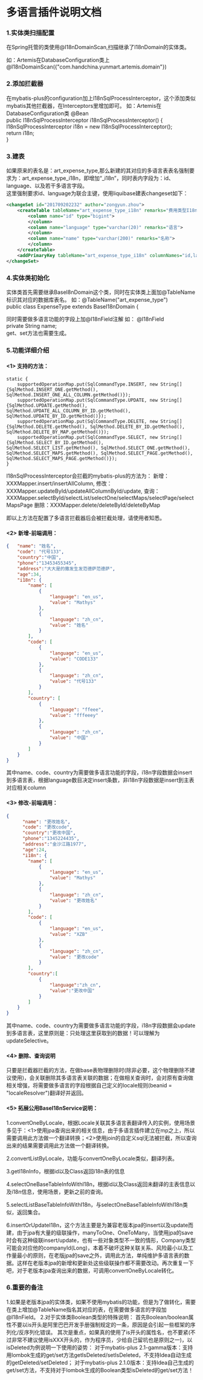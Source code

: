 多语言插件说明文档
====================

### 1.实体类扫描配置

在Spring托管的类使用@I18nDomainScan,扫描继承了I18nDomain的实体类。

如：Artemis在DatabaseConfiguration类上	@I18nDomainScan({"com.handchina.yunmart.artemis.domain"})

### 2.添加拦截器

在mybatis-plus的configuration加上I18nSqlProcessInterceptor，这个添加类似mybatis其他拦截器，在Interceptors里增加即可。
如：Artemis在DatabaseConfiguration类
	@Bean	
	public I18nSqlProcessInterceptor i18nSqlProcessInterceptor() {	
	I18nSqlProcessInterceptor i18n = new I18nSqlProcessInterceptor();	
	return i18n;	
    }
    
### 3.建表
如果原来的表名是：art_expense_type,那么新建的其对应的多语言表表名强制要求为：art_expense_type_i18n，即增加“_i18n”，同时表内字段为：id、language、以及若干多语言字段。	
这里强制要求id、language为联合主键，使用liquibase建表changeset如下：

```xml
<changeSet id="201709202232" author="zongyun.zhou">
	<createTable tableName="art_expense_type_i18n" remarks="费用类型I18n表">
		<column name="id" type="bigint">
		</column>
		<column name="language" type="varchar(20)" remarks="语言">
		</column>
		<column name="name" type="varchar(200)" remarks="名称">
		</column>
	</createTable>
	<addPrimaryKey tableName="art_expense_type_i18n" columnNames="id,language"></	addPrimaryKey>
</changeSet>
```
### 4.实体类初始化

实体类首先需要继承BaseI8nDomain这个类，同时在实体类上面加@TableName标识其对应的数据库表名。
如：@TableName("art_expense_type")	
public class ExpenseType extends BaseI18nDomain {

同时需要做多语言功能的字段上加@I18nField注解
如：      @I18nField  	
    private String name;    
    get、set方法也需要生成。

### 5.功能详细介绍

#### <1> 支持的方法：
    static {
        supportedOperationMap.put(SqlCommandType.INSERT, new String[]{SqlMethod.INSERT_ONE.getMethod(), SqlMethod.INSERT_ONE_ALL_COLUMN.getMethod()});
        supportedOperationMap.put(SqlCommandType.UPDATE, new String[]{SqlMethod.UPDATE.getMethod(), SqlMethod.UPDATE_ALL_COLUMN_BY_ID.getMethod(), SqlMethod.UPDATE_BY_ID.getMethod()});
        supportedOperationMap.put(SqlCommandType.DELETE, new String[]{SqlMethod.DELETE.getMethod(), SqlMethod.DELETE_BY_ID.getMethod(), SqlMethod.DELETE_BY_MAP.getMethod()});
        supportedOperationMap.put(SqlCommandType.SELECT, new String[]{SqlMethod.SELECT_BY_ID.getMethod(), SqlMethod.SELECT_LIST.getMethod(), SqlMethod.SELECT_ONE.getMethod(), SqlMethod.SELECT_MAPS.getMethod(), SqlMethod.SELECT_PAGE.getMethod(), SqlMethod.SELECT_MAPS_PAGE.getMethod()});
    }
    
I18nSqlProcessInterceptor会拦截的mybatis-plus的方法为：
新增：XXXMapper.insert/insertAllColumn,
修改：XXXMapper.updateById/updateAllColumnById/update,
查询：XXXMapper.selectById/selectList/selectOne/selectMaps/selectPage/selectMapsPage
删除：XXXMapper.delete/deleteById/deleteByMap

即以上方法在配置了多语言拦截器后会被拦截处理，请使用者知悉。

#### <2> 新增-前端调用：

```json
{	"name": "姓名",
    "code": "代号133",
    "country":"中国",
    "phone":"13453455345",
	"address":"大大是的撒发生发范德萨范德萨",
	"age":34,
    "i18n": {
        "name": [
            {
                "language": "en_us",
                "value": "Mathys"
            },
            {
                "language": "zh_cn",
                "value": "姓名"
            }
        ],
        "code": [
            {
                "language": "en_us",
                "value": "CODE133"
            },
            {
                "language": "zh_cn",
                "value": "代号133"
            }
        ],
        "country": [
            {
                "language": "ffeee",
                "value": "fffeeey"
            },
            {
                "language": "zh_cn",
                "value": "中国"
            }
        ]
    }
}
```
其中name、code、country为需要做多语言功能的字段，i18n字段数据会insert到多语言表，根据language数目决定insert条数，非i18n字段数据是insert到主表对应相关column

#### <3> 修改-前端调用：

```json
{
      "name": "更改姓名",
      "code": "更改code",
      "country":"更改中国",
      "phone":"1345224435",
	  "address":"金沙江路1977",
	  "age":24,
      "i18n": {
        "name": [
            {
                "language": "en_us",
                "value": "Mathys"
            },
            {
                "language": "zh_cn",
                "value": "更改姓名"
            }
        ],
        "code": [
            {
                "language": "en_us",
                "value": "XZB"
            },
            {
                "language": "zh_cn",
                "value": "更改code"
            }
        ],
        "country":[
        	{
        		"language":"zh_cn",
        		"value":"更改中国"
        	}
        ]
    }
}
```

其中name、code、country为需要做多语言功能的字段，i18n字段数据会update到多语言表，这里原则是：只处理这里获取到的数据！可以理解为updateSelective。

#### <4> 删除、查询说明

只要是拦截器拦截的方法，在做base表物理删除时(除非必要，这个物理删除不建议使用)，会关联删除其多语言表关联的数据；在做相关查询时，会对原有查询做相关增强，将需要做多语言的字段根据自己定义的locale规则(beanid = "localeResolver")翻译好并返回。

#### <5> 拓展公用BaseI18nService说明：

1.convertOneByLocale，根据Locale关联其多语言表翻译传入的实例，使用场景多见于：<1>使用jpa查询出来的相关信息，由于多语言插件建立在mp之上，所以需要调用此方法做一个翻译转换；<2>使用join的自定义sql无法被拦截，所以查询出来的结果需要调用此方法做一个翻译转换。

2.convertListByLocale，功能与convertOneByLocale类似，翻译列表。

3.getI18nInfo，根据id以及Class返回i18n表的信息

4.selectOneBaseTableInfoWithI18n，根据id以及Class返回未翻译的主表信息以及i18n信息，使用场景，更新之前的查询。

5.selectListBaseTableInfoWithI18n，与selectOneBaseTableInfoWithI18n类似，返回集合。

6.insertOrUpdateI18n，这个方法主要是为兼容老版本jpa的insert以及update而建，由于jpa有大量的级联操作，manyToOne、OneToMany，当使用jpa的save时会有这种级联insert/update，也有一些对象类型不一致的情形，Company类型可能会对应他的companyId(Long)，本着不破坏这种关联关系、风险最小以及工作量最小的原则，在老版jpa的save之外，调用此方法，单纯维护多语言表的数据。这样在老版本jpa的新增和更新处这些级联操作都不需要改动。再次重复一下吧，对于老版本jpa查询出来的数据，可调用convertOneByLocale转化。

### 6.重要的备注

1.如果是老版本jpa的实体类，如果不使用mybatis的功能，但是为了做转化，需要在类上增加@TableName指名其对应的表，在需要做多语言的字段加@I18nField。
2.对于实体类Boolean类型的特殊说明：
首先Boolean/boolean属性不要以is开头是阿里巴巴开发手册强制规定的一条，原因是会引起一些框架的序列化/反序列化错误。
其次是重点，如果真的使用了is开头的属性名，也不要紧(不过非常不建议使用isXXX开头的，作为程序员，少给自己留坑也是原则之一)，以isDeleted为例说明一下使用的姿势：
对于mybatis-plus 2.1-gamma版本：支持用lombok生成的get/set方法getIsDeleted/setIsDeleted，不支持Idea自动生成的getDeleted/setDeleted；
对于mybatis-plus 2.1.0版本：支持Idea自己生成的get/set方法，不支持对于lombok生成的Boolean类型isDeleted的get/set方法！
